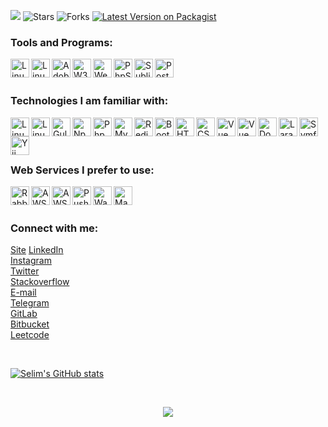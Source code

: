![](https://komarev.com/ghpvc/?username=siberfx&style=plastic&label=views&color=orange)
 <img alt="Stars" src="https://img.shields.io/github/stars/siberfx/backpack-leafletjs?style=plastic&labelColor=343b41"/> <img alt="Forks" src="https://img.shields.io/github/forks/siberfx/backpack-leafletjs?style=plastic&labelColor=343b41"/>
 [![Latest Version on Packagist](https://img.shields.io/packagist/dt/siberfx/backpack-leafletjs?style=plastic)](https://packagist.org/packages/siberfx/backpack-leafletjs)
<!--
**siberfx/siberfx** is a ✨ _special_ ✨ repository because its `README.md` (this file) appears on your GitHub profile.
Here are some ideas to get you started:
- 🌱 I’m currently learning everything 🤣
-->


### Tools and Programs:
[<img align="left" alt="Linux" style="width:30px" src="https://github.com/siberfx/siberfx/raw/main/icons/linux.png" />][linux]
[<img align="left" alt="Linux Ubuntu" style="width:30px" src="https://github.com/siberfx/siberfx/raw/main/icons/ubuntu.jpg" />][ubuntu]

[<img align="left" alt="Adobe" style="width:30px" src="https://github.com/siberfx/siberfx/raw/main/icons/adobe.png" />][adobe]
[<img align="left" alt="W3C" style="width:30px" src="https://github.com/siberfx/siberfx/raw/main/icons/w3c.png" />][v3c]

[<img align="left" alt="WebStorm" style="width:30px" src="https://github.com/siberfx/siberfx/raw/main/icons/webstorm.png" />][webstorm]
[<img align="left" alt="PhpStorm" style="width:30px" src="https://github.com/siberfx/siberfx/raw/main/icons/phpstorm.png" />][phpstorm]
[<img align="left" alt="Sublime" style="width:30px" src="https://github.com/siberfx/siberfx/raw/main/icons/sublimetext.png" />][sublime]
[<img align="left" alt="PostMan" style="width:30px" src="https://github.com/siberfx/siberfx/raw/main/icons/postman.png" />][postman]

<br />
<br />

### Technologies I am familiar with:
[<img align="left" alt="Linux Terminal" style="width:30px" src="https://github.com/siberfx/siberfx/raw/main/icons/bash.jpg" />][shell]
[<img align="left" alt="Linux Shell" style="width:30px" src="https://github.com/siberfx/siberfx/raw/main/icons/terminal.png" />][shell]
[<img align="left" alt="Gulp" style="width:30px" src="https://github.com/siberfx/siberfx/raw/main/icons/gulp.png" />][gulp]
[<img align="left" alt="Npm" style="width:30px" src="https://github.com/siberfx/siberfx/raw/main/icons/npm.png" />][npm]
[<img align="left" alt="Php" style="width:30px" src="https://github.com/siberfx/siberfx/raw/main/icons/php.jpg" />][php]

[<img align="left" alt="MySQL" style="width:30px" src="https://github.com/siberfx/siberfx/raw/main/icons/mysql.png" />][mysql]
[<img align="left" alt="Redis" style="width:30px" src="https://github.com/siberfx/siberfx/raw/main/icons/redis.png" />][redis]
[<img align="left" alt="Bootstrap" style="width:30px" src="https://github.com/siberfx/siberfx/raw/main/icons/bootstrap.png" />][bootstrap]
[<img align="left" alt="HTML5" style="width:30px" src="https://github.com/siberfx/siberfx/raw/main/icons/html5.png" />][html5]
[<img align="left" alt="CSS3" style="width:30px" src="https://github.com/siberfx/siberfx/raw/main/icons/css3.png" />][css3]
[<img align="left" alt="Vue" style="width:30px" src="https://github.com/siberfx/siberfx/raw/main/icons/vue.png" />][vue]
[<img align="left" alt="Vue" style="width:30px" src="https://github.com/siberfx/siberfx/raw/main/icons/apache.png" />][apache]

[<img align="left" alt="Docker" style="width:30px" src="https://github.com/siberfx/siberfx/raw/main/icons/docker.png" />][docker]
[<img align="left" alt="Laravel" style="width:30px" src="https://github.com/siberfx/siberfx/raw/main/icons/laravel.png" />][laravel]
[<img align="left" alt="Symfony" style="width:30px" src="https://github.com/siberfx/siberfx/raw/main/icons/symfony.png" />][symfony]
[<img align="left" alt="Yii" style="width:30px" src="https://github.com/siberfx/siberfx/raw/main/icons/yii.png" />][yii]

<br />
<br />
<br />

### Web Services I prefer to use:

[<img align="left" alt="RabbitMQ" style="width:30px" src="https://github.com/siberfx/siberfx/raw/main/icons/rabbitmq.png" />][rabbitmq]
[<img align="left" alt="AWS S3" style="width:30px" src="https://github.com/siberfx/siberfx/raw/main/icons/aws-s3.png" />][aws-s3]
[<img align="left" alt="AWS SQS" style="width:30px" src="https://github.com/siberfx/siberfx/raw/main/icons/aws-sqs.png" />][aws-sqs]
[<img align="left" alt="Pusher" style="width:30px" height="30px" src="https://github.com/siberfx/siberfx/raw/main/icons/pusher.png" />][pusher]
[<img align="left" alt="Wasabi s3" style="width:30px" src="https://github.com/siberfx/siberfx/raw/main/icons/wasabi.png" />][wasabi]
[<img align="left" alt="Mapbox" style="width:30px" src="https://github.com/siberfx/siberfx/raw/main/icons/mapbox-leafjs.png" />][mapbox]
<br />
<br />

### Connect with me:

[Site][website]
[LinkedIn][linkedin]<br>
[Instagram][instagram]<br>
[Twitter][twitter]<br>
[Stackoverflow][stackoverflow]<br>
[E-mail][email]<br>
[Telegram][telegram]<br>
[GitLab][gitlab]<br>
[Bitbucket][bitbucket]<br>
[Leetcode][leetcode]

<br />

[![Selim's GitHub stats](https://github-readme-stats.vercel.app/api?username=siberfx&count_private=true&show_icons=true&theme=dracula)](https://github.com/siberfx/github-readme-stats)


<br />

<p align="center">
  <img alig src="https://github-profile-trophy.vercel.app/?username=siberfx&column=6&rank=SSS,SS,S,AAA,AA,A,B,C" />
</p>

<br />

[website]: https://siberfx.com
[email]: mailto:info@siberfx.com?subject=github-link
[telegram]: https://t.me/siberfx
[instagram]: https://instagram.com/martin.vitro
[twitter]: https://twitter.com/siberfx
[linkedin]: https://linkedin.com/in/siberfx
[stackoverflow]: https://stackoverflow.com/users/8279182/g-selim
[leetcode]: https://leetcode.com/siberfx/

[laravel]: https://laravel.com
[symfony]: https://symfony.com
[yii]: https://www.yiiframework.com
[linux]: https://www.linux.org
[ubuntu]: https://ubuntu.com
[npm]: https://www.npmjs.com
[php]: https://www.php.net
[mysql]: https://www.mysql.com
[redis]: https://redis.io
[bootstrap]: https://getbootstrap.com
[html5]: https://www.w3schools.com/html
[css3]: https://www.w3schools.com/css
[v3c]: https://www.w3.org
[vue]: https://vuejs.org
[docker]: https://docker.com
[shell]: https://ubuntu.com/tutorials/command-line-for-beginners
[adobe]: https://adobe.com
[gulp]: https://gulpjs.com/
[postman]: https://postman.com
[sublime]: https://www.sublimetext.com/
[webstorm]: https://www.jetbrains.com/webstorm/
[phpstorm]: https://www.jetbrains.com/phpstorm/
[terminal]: https://cocalc.com/doc/terminal.html
[gitlab]: https://gitlab.com/siberfx
[bitbucket]: https://bitbucket.org/siberfx

[rabbitmq]: https://www.rabbitmq.com/
[aws-s3]: https://aws.amazon.com/s3/
[aws-sqs]: https://aws.amazon.com/sqs/
[pusher]: https://pusher.com/
[wasabi]: https://wasabi.com/
[mapbox]: https://www.mapbox.com/
[apache]: https://www.apache.org/
